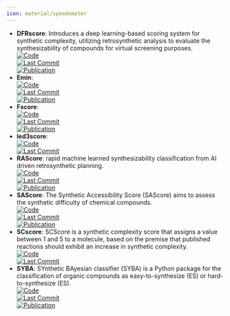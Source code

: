 ```yaml
---
icon: material/speedometer
---
```


- **DFRscore**: Introduces a deep learning-based scoring system for synthetic complexity, utilizing retrosynthetic analysis to evaluate the synthesizability of compounds for virtual screening purposes.  
	[![Code](https://img.shields.io/github/stars/Hwoo-Kim/DFRscore?style=for-the-badge&logo=github)](https://github.com/Hwoo-Kim/DFRscore)  
	[![Last Commit](https://img.shields.io/github/last-commit/Hwoo-Kim/DFRscore?style=for-the-badge&logo=github)](https://github.com/Hwoo-Kim/DFRscore)  
	[![Publication](https://img.shields.io/badge/Publication-Citations:5-blue?style=for-the-badge&logo=bookstack)](https://doi.org/10.1021/acs.jcim.3c01134)  
- **Emin**:   
	[![Code](https://img.shields.io/github/stars/andrewlee1030/Emin-A-First-Principles-Thermochemical-Descriptor-for-Predicting-Molecular-Synthesizability?style=for-the-badge&logo=github)](https://github.com/andrewlee1030/Emin-A-First-Principles-Thermochemical-Descriptor-for-Predicting-Molecular-Synthesizability)  
	[![Last Commit](https://img.shields.io/github/last-commit/andrewlee1030/Emin-A-First-Principles-Thermochemical-Descriptor-for-Predicting-Molecular-Synthesizability?style=for-the-badge&logo=github)](https://github.com/andrewlee1030/Emin-A-First-Principles-Thermochemical-Descriptor-for-Predicting-Molecular-Synthesizability)  
	[![Publication](https://img.shields.io/badge/Publication-Citations:0-blue?style=for-the-badge&logo=bookstack)](https://doi.org/10.1021/acs.jcim.3c01583)  
- **Fscore**:   
	[![Code](https://img.shields.io/github/stars/schwallergroup/fsscore?style=for-the-badge&logo=github)](https://github.com/schwallergroup/fsscore)  
	[![Last Commit](https://img.shields.io/github/last-commit/schwallergroup/fsscore?style=for-the-badge&logo=github)](https://github.com/schwallergroup/fsscore)  
	[![Publication](https://img.shields.io/badge/Publication-Citations:0-blue?style=for-the-badge&logo=bookstack)](https://doi.org/10.1002/cmtd.202400024)  
- **led3score**:   
	[![Code](https://img.shields.io/github/stars/AlanHassen/led3score?style=for-the-badge&logo=github)](https://github.com/AlanHassen/led3score)  
	[![Last Commit](https://img.shields.io/github/last-commit/AlanHassen/led3score?style=for-the-badge&logo=github)](https://github.com/AlanHassen/led3score)  
- **RAScore**: rapid machine learned synthesizability classification from AI driven retrosynthetic planning.  
	[![Code](https://img.shields.io/github/stars/reymond-group/RAscore?style=for-the-badge&logo=github)](https://github.com/reymond-group/RAscore)  
	[![Last Commit](https://img.shields.io/github/last-commit/reymond-group/RAscore?style=for-the-badge&logo=github)](https://github.com/reymond-group/RAscore)  
	[![Publication](https://img.shields.io/badge/Publication-Citations:79-blue?style=for-the-badge&logo=bookstack)](https://doi.org/10.1039/d0sc05401a)  
- **SAScore**: The Synthetic Accessibility Score (SAScore) aims to assess the synthetic difficulty of chemical compounds.  
	[![Code](https://img.shields.io/github/stars/rdkit/rdkit?style=for-the-badge&logo=github)](https://github.com/rdkit/rdkit/tree/master/Contrib/SA_Score)  
	[![Last Commit](https://img.shields.io/github/last-commit/rdkit/rdkit?style=for-the-badge&logo=github)](https://github.com/rdkit/rdkit/tree/master/Contrib/SA_Score)  
	[![Publication](https://img.shields.io/badge/Publication-Citations:909-blue?style=for-the-badge&logo=bookstack)](https://doi.org/10.1186/1758-2946-1-8)  
- **SCscore**: SCScore is a synthetic complexity score that assigns a value between 1 and 5 to a molecule, based on the premise that published reactions should exhibit an increase in synthetic complexity.  
	[![Code](https://img.shields.io/github/stars/connorcoley/scscore?style=for-the-badge&logo=github)](https://github.com/connorcoley/scscore)  
	[![Last Commit](https://img.shields.io/github/last-commit/connorcoley/scscore?style=for-the-badge&logo=github)](https://github.com/connorcoley/scscore)  
- **SYBA**: SYnthetic BAyesian classifier (SYBA) is a Python package for the classification of organic compounds as easy-to-synthesize (ES) or hard-to-synthesize (ES).  
	[![Code](https://img.shields.io/github/stars/lich-uct/syba?style=for-the-badge&logo=github)](https://github.com/lich-uct/syba)  
	[![Last Commit](https://img.shields.io/github/last-commit/lich-uct/syba?style=for-the-badge&logo=github)](https://github.com/lich-uct/syba)  
	[![Publication](https://img.shields.io/badge/Publication-Citations:15-blue?style=for-the-badge&logo=bookstack)](https://doi.org/10.1186/s13321-017-0206-2)  
